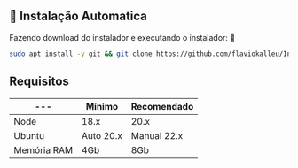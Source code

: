 ## 🍷 Instalação Automatica

Fazendo download do instalador e executando o instalador: 💾
```bash
sudo apt install -y git && git clone https://github.com/flaviokalleu/Instalador.git install && sudo chmod -R 777 ./install && cd ./install && sudo ./install_primaria
```

## Requisitos

| --- | Mínimo | Recomendado |
| --- | --- | --- |
| Node | 18.x | 20.x |
| Ubuntu | Auto 20.x | Manual 22.x |
| Memória RAM | 4Gb | 8Gb |  


